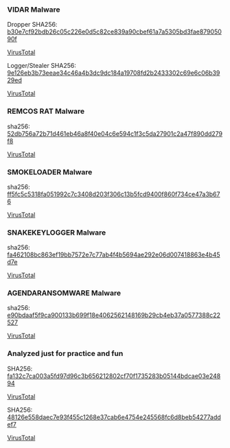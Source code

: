 ### VIDAR Malware

Dropper
SHA256: [b30e7cf92bdb26c05c226e0d5c82ce839a90cbef61a7a5305bd3fae87905090f](Vidar/b30e7cf92bdb26c05c226e0d5c82ce839a90cbef61a7a5305bd3fae87905090f.html)

[VirusTotal](https://www.virustotal.com/gui/file/b30e7cf92bdb26c05c226e0d5c82ce839a90cbef61a7a5305bd3fae87905090f/details)

Logger/Stealer
SHA256: [9e126eb3b73eeae34c46a4b3dc9dc184a19708fd2b2433302c69e6c06b3929ed](Vidar/9e126eb3b73eeae34c46a4b3dc9dc184a19708fd2b2433302c69e6c06b3929ed.html)

[VirusTotal](https://www.virustotal.com/gui/file/9e126eb3b73eeae34c46a4b3dc9dc184a19708fd2b2433302c69e6c06b3929ed/details)
### REMCOS RAT Malware
sha256: [52db756a72b71d461eb46a8f40e04c6e594c1f3c5da27901c2a47f890dd279f8](Remcos/52db756a72b71d461eb46a8f40e04c6e594c1f3c5da27901c2a47f890dd279f8.html)

[VirusTotal](https://www.virustotal.com/gui/file/52db756a72b71d461eb46a8f40e04c6e594c1f3c5da27901c2a47f890dd279f8/details)

### SMOKELOADER Malware
sha256: [ff5fc5c5318fa051992c7c3408d203f306c13b5fcd9400f860f734ce47a3b676](SmokeLoader/ff5fc5c5318fa051992c7c3408d203f306c13b5fcd9400f860f734ce47a3b676.html)

[VirusTotal](https://www.virustotal.com/gui/file/ff5fc5c5318fa051992c7c3408d203f306c13b5fcd9400f860f734ce47a3b676/details)


### SNAKEKEYLOGGER Malware
sha256: [fa462108bc863ef19bb7572e7c77ab4f4b5694ae292e06d007418863e4b45d7e](SnakeKeylogger/fa462108bc863ef19bb7572e7c77ab4f4b5694ae292e06d007418863e4b45d7e.html)

[VirusTotal](https://www.virustotal.com/gui/file/fa462108bc863ef19bb7572e7c77ab4f4b5694ae292e06d007418863e4b45d7e/details)

### AGENDARANSOMWARE Malware
sha256: [e90bdaaf5f9ca900133b699f18e4062562148169b29cb4eb37a0577388c22527](AgendaRansomware/e90bdaaf5f9ca900133b699f18e4062562148169b29cb4eb37a0577388c22527.html)

[VirusTotal](https://www.virustotal.com/gui/file/e90bdaaf5f9ca900133b699f18e4062562148169b29cb4eb37a0577388c22527/details)
### Analyzed just for practice and fun

SHA256: [fa132c7ca003a5fd97d96c3b656212802cf70f1735283b05144bdcae03e24894](Malware_1/fa132c7ca003a5fd97d96c3b656212802cf70f1735283b05144bdcae03e24894.html)

[VirusTotal](https://www.virustotal.com/gui/file/fa132c7ca003a5fd97d96c3b656212802cf70f1735283b05144bdcae03e24894/details)

SHA256: [48126e558daec7e93f455c1268e37cab6e4754e245568fc6d8beb54277addef7](Malware_2/48126e558daec7e93f455c1268e37cab6e4754e245568fc6d8beb54277addef7.html)

[VirusTotal](https://www.virustotal.com/gui/file/48126e558daec7e93f455c1268e37cab6e4754e245568fc6d8beb54277addef7/details)
